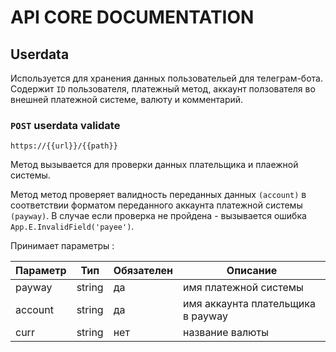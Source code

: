 # API CORE DOCUMENTATION

## Userdata
Используется для хранения данных пользовательей для телеграм-бота. Содержит `ID` пользователя, платежный метод, аккаунт ползователя во внешней платежной системе, валюту и комментарий.

### `POST` userdata validate

```https://{{url}}/{{path}}```

Метод вызывается для проверки данных плательщика и плаежной системы.

Метод метод проверяет валидность переданных данных `(account)` в соответствии форматом переданного аккаунта платежной системы `(payway)`. В случае если проверка не пройдена - вызывается ошибка `App.E.InvalidField('payee')`.

Принимает параметры :

Параметр  | Тип | Обязателен | Описание
------------- | ------------- | ------------- | -------------
payway	| string| 	да|	имя платежной системы
account	| string|	да|	имя аккаунта плательщика в payway
curr	|string	|нет|	название валюты
